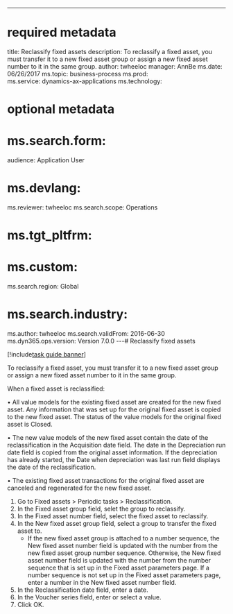 --- 
# required metadata 
 
title: Reclassify fixed assets
description: To reclassify a fixed asset, you must transfer it to a new fixed asset group or assign a new fixed asset number to it in the same group. 
author: twheeloc
manager: AnnBe 
ms.date: 06/26/2017
ms.topic: business-process 
ms.prod:  
ms.service: dynamics-ax-applications 
ms.technology:  
 
# optional metadata 
 
# ms.search.form:   
audience: Application User 
# ms.devlang:  
ms.reviewer: twheeloc
ms.search.scope: Operations 
# ms.tgt_pltfrm:  
# ms.custom:  
ms.search.region: Global
# ms.search.industry: 
ms.author: twheeloc
ms.search.validFrom: 2016-06-30 
ms.dyn365.ops.version: Version 7.0.0 
---# Reclassify fixed assets

[!include[task guide banner](../../includes/task-guide-banner.md)]

To reclassify a fixed asset, you must transfer it to a new fixed asset group or assign a new fixed asset number to it in the same group. 
When a fixed asset is reclassified:
• All value models for the existing fixed asset are created for the new fixed asset. Any information that was set up for the original fixed asset is copied to the new fixed asset. The status of the value models for the original fixed asset is Closed. 
• The new value models of the new fixed asset contain the date of the reclassification in the Acquisition date field. The date in the Depreciation run date field is copied from the original asset information. If the depreciation has already started, the Date when depreciation was last run field displays the date of the reclassification. 
• The existing fixed asset transactions for the original fixed asset are canceled and regenerated for the new fixed asset.

1. Go to Fixed assets > Periodic tasks > Reclassification.
2. In the Fixed asset group field, selet the group to reclassify.
3. In the Fixed asset number field, select the fixed asset to reclassify.
4. In the New fixed asset group field, select a group to transfer the fixed asset to.
    * If the new fixed asset group is attached to a number sequence, the New fixed asset number field is updated with the number from the new fixed asset group number sequence. Otherwise, the New fixed asset number field is updated with the number from the number sequence that is set up in the Fixed asset parameters page. If a number sequence is not set up in the Fixed asset parameters page, enter a number in the New fixed asset number field.  
5. In the Reclassification date field, enter a date.
6. In the Voucher series field, enter or select a value.
7. Click OK.

